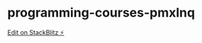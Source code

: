 # programming-courses-pmxlnq

[Edit on StackBlitz ⚡️](https://stackblitz.com/edit/programming-courses-pmxlnq)